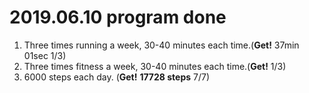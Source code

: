 # 2019.06.10 program done


 
1. Three times running a week, 30-40 minutes each time.(**Get!** 37min 01sec 1/3)
2. Three times fitness a week, 30-40 minutes each time.(**Get!** 1/3)
3. 6000 steps each day. (**Get!** **17728 steps** 7/7)
